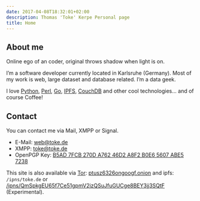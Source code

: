 ```yaml
---
date: 2017-04-08T18:32:01+02:00
description: Thomas 'Toke' Kerpe Personal page
title: Home
---
```


## About me

Online ego of an coder, original throws shadow when light is on.

I’m a software developer currently located in Karlsruhe (Germany). Most of my work is web, large dataset and database related. I’m a data geek.

I love [Python](http://www.python.org), [Perl](http://www.perl.org), [Go](http://golang.org),
[IPFS](https://ipfs.io/), [CouchDB](http://couchdb.apache.org)
and other cool technologies… and of course Coffee!

## Contact

You can contact me via Mail, XMPP or Signal.

* E-Mail: [web@toke.de](mailto:web@toke.de)
* XMPP: [toke@toke.de](xmpp:toke@toke.de)
* OpenPGP Key: [B5AD 7FCB 270D A762 46D2  A8F2 B0E6 5607 ABE5 7238](9CAA5862.asc)

This site is also available via [Tor](https://torproject.org): [ptusz6326ongoogf.onion](https://ptusz6326ongoogf.onion)
and ipfs: `/ipns/toke.de` or [/ipns/QmSpkgEU65f7Ce51gpmV2jzQSuJfuGUCge8BEY3jj3SQtF](/ipns/QmSpkgEU65f7Ce51gpmV2jzQSuJfuGUCge8BEY3jj3SQtF)
(Experimental).
